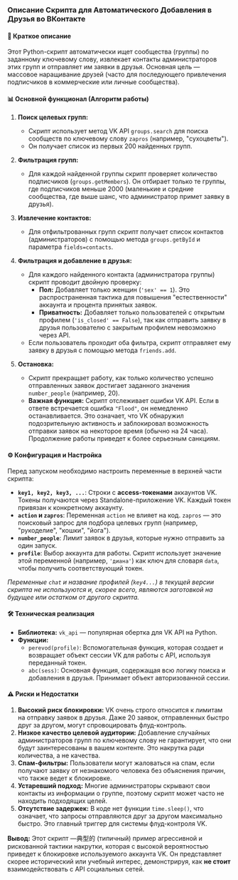 ### Описание Скрипта для Автоматического Добавления в Друзья во ВКонтакте

#### 🎯 Краткое описание

Этот Python-скрипт автоматически ищет сообщества (группы) по заданному ключевому слову, извлекает контакты администраторов этих групп и отправляет им заявки в друзья. Основная цель — массовое наращивание друзей (часто для последующего привлечения подписчиков в коммерческие или личные сообщества).

#### 📊 Основной функционал (Алгоритм работы)

1.  **Поиск целевых групп:**
    *   Скрипт использует метод VK API `groups.search` для поиска сообществ по ключевому слову `zapros` (например, "сухоцветы").
    *   Он получает список из первых 200 найденных групп.

2.  **Фильтрация групп:**
    *   Для каждой найденной группы скрипт проверяет количество подписчиков (`groups.getMembers`). Он отбирает только те группы, где подписчиков меньше 2000 (маленькие и средние сообщества, где выше шанс, что администратор примет заявку в друзья).

3.  **Извлечение контактов:**
    *   Для отфильтрованных групп скрипт получает список контактов (администраторов) с помощью метода `groups.getById` и параметра `fields=contacts`.

4.  **Фильтрация и добавление в друзья:**
    *   Для каждого найденного контакта (администратора группы) скрипт проводит двойную проверку:
        *   **Пол:** Добавляет только женщин (`'sex' == 1`). Это распространенная тактика для повышения "естественности" аккаунта и процента принятых заявок.
        *   **Приватность:** Добавляет только пользователей с открытым профилем (`'is_closed' == False`), так как отправить заявку в друзья пользователю с закрытым профилем невозможно через API.
    *   Если пользователь проходит оба фильтра, скрипт отправляет ему заявку в друзья с помощью метода `friends.add`.

5.  **Остановка:**
    *   Скрипт прекращает работу, как только количество успешно отправленных заявок достигает заданного значения `number_people` (например, 20).
    *   **Важная функция:** Скрипт отслеживает ошибки VK API. Если в ответе встречается ошибка `"Flood"`, он немедленно останавливается. Это означает, что VK обнаружил подозрительную активность и заблокировал возможность отправки заявок на некоторое время (обычно на 24 часа). Продолжение работы приведет к более серьезным санкциям.

#### ⚙️ Конфигурация и Настройка

Перед запуском необходимо настроить переменные в верхней части скрипта:

*   **`key1, key2, key3, ...`**: Строки с **access-токенами** аккаунтов VK. Токены получаются через Standalone-приложение VK. Каждый токен привязан к конкретному аккаунту.
*   **`action` и `zapros`**: Переменная `action` не влияет на код. `zapros` — это поисковый запрос для подбора целевых групп (например, "рукоделие", "кошки", "йога").
*   **`number_people`**: Лимит заявок в друзья, которые нужно отправить за один запуск.
*   **`profile`**: Выбор аккаунта для работы. Скрипт использует значение этой переменной (например, `'диана'`) как ключ для словаря `data`, чтобы получить соответствующий токен.

*Переменные `chat` и название профилей (`key4...`) в текущей версии скрипта не используются и, скорее всего, являются заготовкой на будущее или остатком от другого скрипта.*

#### 🛠 Техническая реализация

*   **Библиотека:** `vk_api` — популярная обертка для VK API на Python.
*   **Функции:**
    *   `perevod(profile)`: Вспомогательная функция, которая создает и возвращает объект сессии VK для работы с API, используя переданный токен.
    *   `abc(sess)`: Основная функция, содержащая всю логику поиска и добавления в друзья. Принимает объект авторизованной сессии.

#### ⚠️ Риски и Недостатки

1.  **Высокий риск блокировки:** VK очень строго относится к лимитам на отправку заявок в друзья. Даже 20 заявок, отправленных быстро друг за другом, могут спровоцировать флуд-контроль.
2.  **Низкое качество целевой аудитории:** Добавление случайных администраторов групп по ключевому слову не гарантирует, что они будут заинтересованы в вашем контенте. Это накрутка ради количества, а не качества.
3.  **Спам-фильтры:** Пользователи могут жаловаться на спам, если получают заявку от незнакомого человека без объяснения причин, что также ведет к блокировке.
4.  **Устаревший подход:** Многие администраторы скрывают свои контакты из информации о группе, поэтому скрипт может часто не находить подходящих целей.
5.  **Отсутствие задержек:** В коде нет функции `time.sleep()`, что означает, что запросы отправляются друг за другом максимально быстро. Это главный триггер для системы флуд-контроля VK.

**Вывод:** Этот скрипт —典型的 (типичный) пример агрессивной и рискованной тактики накрутки, которая с высокой вероятностью приведет к блокировке используемого аккаунта VK. Он представляет скорее исторический или учебный интерес, демонстрируя, как **не стоит** взаимодействовать с API социальных сетей.
